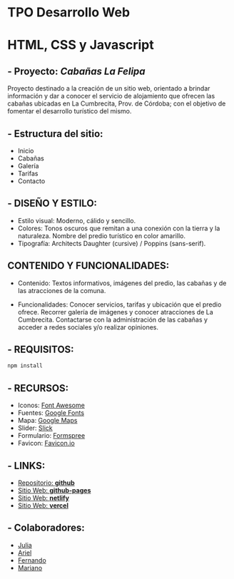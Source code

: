 # TPO Desarrollo Web
# HTML, CSS y Javascript
## - Proyecto: *Cabañas La Felipa*

Proyecto destinado a la creación de un sitio web, orientado a brindar información y dar a conocer el servicio de alojamiento que ofrecen las cabañas ubicadas en La Cumbrecita, Prov. de Córdoba; con el objetivo de fomentar el desarrollo turístico del mismo.

## - Estructura del sitio:

* Inicio
* Cabañas
* Galería
* Tarifas
* Contacto

## - DISEÑO Y ESTILO:

* Estilo visual: Moderno, cálido y sencillo.
* Colores: Tonos oscuros que remitan a una conexión con la tierra y la naturaleza. Nombre del predio turístico en color amarillo.
* Tipografía: Architects Daughter (cursive) / Poppins (sans-serif).

## CONTENIDO Y FUNCIONALIDADES:

* Contenido: Textos informativos, imágenes del predio, las cabañas y de las atracciones de la comuna.

* Funcionalidades: Conocer servicios, tarifas y ubicación que el predio ofrece. Recorrer galería de imágenes y conocer atracciones de La Cumbrecita. Contactarse con la administración de las cabañas y acceder a redes sociales y/o realizar opiniones.

## - REQUISITOS:

```bash	
npm install
```

## - RECURSOS:

* Iconos: [Font Awesome](https://fontawesome.com/)
* Fuentes: [Google Fonts](https://fonts.google.com/)
* Mapa: [Google Maps](https://www.google.com/maps)
* Slider: [Slick](https://kenwheeler.github.io/slick/)
* Formulario: [Formspree](https://formspree.io/)
* Favicon: [Favicon.io](https://favicon.io/)

## - LINKS:

* [Repositorio: **github**](https://github.com/ArielNieto1975/Cabanas_La_Felipa)
* [Sitio Web: **github-pages**](https://arielnieto1975.github.io/Cabanas_La_Felipa/)
* [Sitio Web: **netlify**](https://la-felipa.netlify.app/)
* [Sitio Web: **vercel**](https://la-felipa.vercel.app/)

## - Colaboradores:

* [Julia]()
* [Ariel]()
* [Fernando]()
* [Mariano]()

